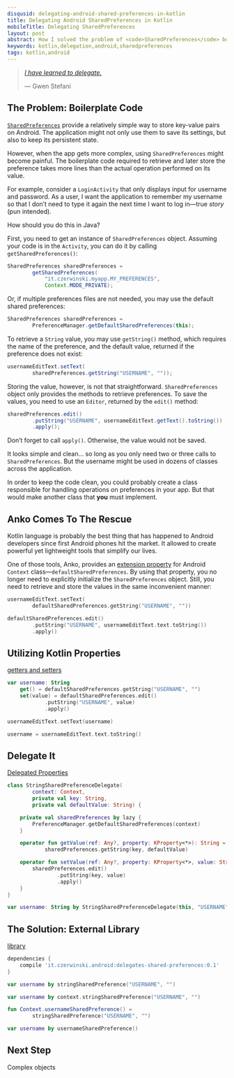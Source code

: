 ```yaml
---
disqusid: delegating-android-shared-preferences-in-kotlin
title: Delegating Android SharedPreferences in Kotlin
mobileTitle: Delegating SharedPreferences
layout: post
abstract: How I solved the problem of <code>SharedPreferences</code> boilerplate code in Android applications
keywords: kotlin,delegation,android,sharedpreferences
tags: kotlin,android
---
```


> [_I have learned to delegate._](https://www.brainyquote.com/quotes/quotes/g/gwenstefan468230.html)
>
> — Gwen Stefani

## The Problem: Boilerplate Code

[`SharedPreferences`](https://developer.android.com/reference/android/content/SharedPreferences.html)
provide a relatively simple way to store key-value pairs on Android.
The application might not only use them to save its settings, but also to keep its persistent state.

However, when the app gets more complex, using `SharedPreferences` might become painful.
The boilerplate code required to retrieve and later store the preference takes more lines
than the actual operation performed on its value.

For example, consider a `LoginActivity` that only displays input for username and password.
As a user, I want the application to remember my username so that I don’t need to type it again
the next time I want to log in—true _story_ (pun intended).

How should you do this in Java?

First, you need to get an instance of `SharedPreferences` object. Assuming your code is in the `Activity`,
you can do it by calling `getSharedPreferences()`:

```java
SharedPreferences sharedPreferences =
        getSharedPreferences(
            "it.czerwinski.myapp.MY_PREFERENCES",
            Context.MODE_PRIVATE);
```

Or, if multiple preferences files are not needed, you may use the default shared preferences:

```java
SharedPreferences sharedPreferences =
        PreferenceManager.getDefaultSharedPreferences(this);
```

To retrieve a `String` value, you may use `getString()` method, which requires the name
of the preference, and the default value, returned if the preference does not exist:

```java
usernameEditText.setText(
        sharedPreferences.getString("USERNAME", ""));
```

Storing the value, however, is not that straightforward. `SharedPreferences` object only provides
the methods to retrieve preferences. To save the values, you need to use an `Editor`,
returned by the `edit()` method:

```java
sharedPreferences.edit()
        .putString("USERNAME", usernameEditText.getText().toString())
        .apply();
```

Don’t forget to call `apply()`. Otherwise, the value would not be saved.

It looks simple and clean… so long as you only need two or three calls to `SharedPreferences`.
But the username might be used in dozens of classes across the application.

In order to keep the code clean, you could probably create a class responsible for handling
operations on preferences in your app. But that would make another class that **you** must implement.

## Anko Comes To The Rescue

Kotlin language is probably the best thing that has happened to Android developers
since first Android phones hit the market. It allowed to create powerful
yet lightweight tools that simplify our lives.

One of those tools, Anko, provides an
[extension property](https://kotlinlang.org/docs/reference/extensions.html#extension-properties)
for Android `Context` class—`defaultSharedPreferences`. By using that property,
you no longer need to explicitly initialize the `SharedPreferences` object.
Still, you need to retrieve and store the values in the same inconvenient manner:

```kotlin
usernameEditText.setText(
        defaultSharedPreferences.getString("USERNAME", ""))
```

```kotlin
defaultSharedPreferences.edit()
        .putString("USERNAME", usernameEditText.text.toString())
        .apply()
```

## Utilizing Kotlin Properties

[getters and setters](https://kotlinlang.org/docs/reference/properties.html#getters-and-setters)

```kotlin
var username: String
    get() = defaultSharedPreferences.getString("USERNAME", "")
    set(value) = defaultSharedPreferences.edit()
            .putString("USERNAME", value)
            .apply()
```

```kotlin
usernameEditText.setText(username)
```

```kotlin
username = usernameEditText.text.toString()
```

## Delegate It

[Delegated Properties](https://kotlinlang.org/docs/reference/delegated-properties.html)

```kotlin
class StringSharedPreferenceDelegate(
        context: Context,
        private val key: String,
        private val defaultValue: String) {

    private val sharedPreferences by lazy {
        PreferenceManager.getDefaultSharedPreferences(context)
    }

    operator fun getValue(ref: Any?, property: KProperty<*>): String =
            sharedPreferences.getString(key, defaultValue)

    operator fun setValue(ref: Any?, property: KProperty<*>, value: String): Unit {
        sharedPreferences.edit()
                .putString(key, value)
                .apply()
    }
}
```

```kotlin
var username: String by StringSharedPreferenceDelegate(this, "USERNAME", "")
```

## The Solution: External Library

[library](https://github.com/sczerwinski/android-delegates-shared-preferences/tree/master)

```gradle
dependencies {
    compile 'it.czerwinski.android:delegates-shared-preferences:0.1'
}
```

```kotlin
var username by stringSharedPreference("USERNAME", "")
```

```kotlin
var username by context.stringSharedPreference("USERNAME", "")
```

```kotlin
fun Context.usernameSharedPreference() =
        stringSharedPreference("USERNAME", "")
```

```kotlin
var username by usernameSharedPreference()
```

## Next Step

Complex objects
